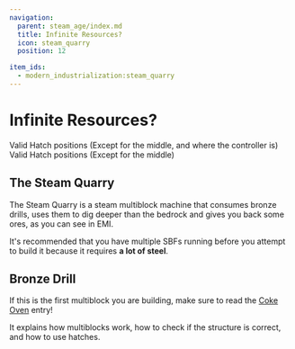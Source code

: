 ```yaml
---
navigation:
  parent: steam_age/index.md
  title: Infinite Resources?
  icon: steam_quarry
  position: 12

item_ids:
  - modern_industrialization:steam_quarry
---
```


# Infinite Resources?

<GameScene zoom="3"  interactive={true}>
  <ImportStructure src="../assets/structures/steam_quarry.snbt" />

  <BoxAnnotation color="#dddddd" min="0 0 0" max="3 1 3">
    Valid Hatch positions (Except for the middle, and where the controller is)
  </BoxAnnotation>

  <BoxAnnotation color="#dddddd" min="0 1 0" max="3 2 3">
    Valid Hatch positions (Except for the middle)
  </BoxAnnotation>
</GameScene>

## The Steam Quarry

<Recipe id="modern_industrialization:steam_age/steel/quarry_asbl" />

The Steam Quarry is a steam multiblock machine that consumes bronze drills, uses them to dig deeper than the bedrock and gives you back some ores, as you can see in EMI.

It's recommended that you have multiple SBFs running before you attempt to build it because it requires **a lot of steel**.

## Bronze Drill

<Recipe id="modern_industrialization:quarry/drill/bronze_drill_asbl" />

If this is the first multiblock you are building, make sure to read the [Coke Oven](coke_oven.md) entry!

It explains how multiblocks work, how to check if the structure is correct, and how to use hatches.
